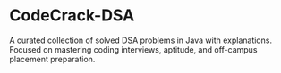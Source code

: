 # CodeCrack-DSA
A curated collection of solved DSA problems in Java with explanations. Focused on mastering coding interviews, aptitude, and off-campus placement preparation.


